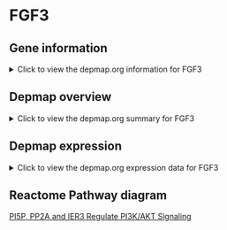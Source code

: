 <h1>FGF3</h1>

<h2>Gene information</h2>
<details>
  <summary>Click to view the depmap.org information for FGF3</summary>
  <iframe src="https://depmap.org/portal/gene/FGF3?tab=about" style="border:none;width:100%;height:800px"></iframe>
</details>

<h2>Depmap overview</h2>
<details>
  <summary>Click to view the depmap.org summary for FGF3</summary>
  <iframe src="https://depmap.org/portal/gene/FGF3?tab=overview" style="border:none;width:100%;height:800px"></iframe>
</details>

<h2>Depmap expression</h2>
<details>
  <summary>Click to view the depmap.org expression data for FGF3</summary>
  <iframe src="https://depmap.org/portal/gene/FGF3?tab=characterization" style="border:none;width:100%;height:800px"></iframe>
</details>



<h2>Reactome Pathway diagram</h2>
<a href="https://reactome.org/PathwayBrowser/#/R-HSA-6811558" target="_BLANK">PI5P, PP2A and IER3 Regulate PI3K/AKT Signaling</a>




